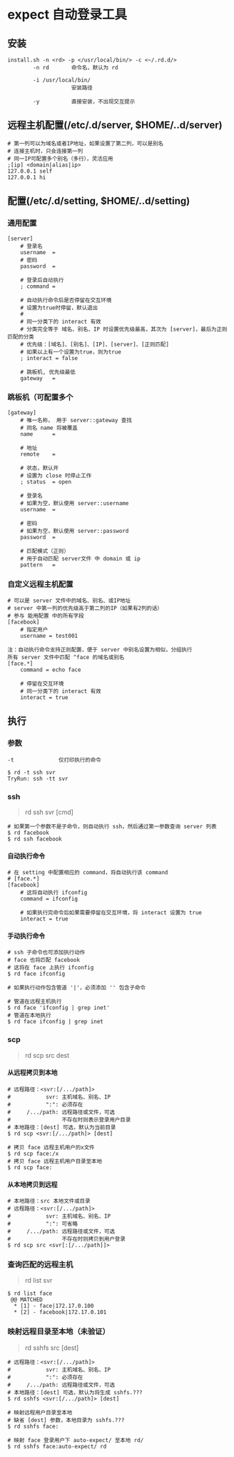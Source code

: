 # expect 自动登录工具

## 安装

```
install.sh -n <rd> -p </usr/local/bin/> -c <~/.rd.d/>
        -n rd       命令名，默认为 rd

        -i /usr/local/bin/
                    安装路径

        -y          直接安装，不出现交互提示
```

## 远程主机配置(/etc/<rd>.d/server, $HOME/.<rd>.d/server)

```
# 第一列可以为域名或者IP地址，如果设置了第二列，可以是别名
# 连接主机时，只会连接第一列
# 同一IP可配置多个别名（多行），灵活应用
;[ip] <domain|alias|ip>
127.0.0.1 self
127.0.0.1 hi
```

## 配置(/etc/<rd>.d/setting, $HOME/.<rd>.d/setting)


### 通用配置

```
[server]
    # 登录名
    username  =
    # 密码
    password  =

    # 登录后自动执行
    ; command =

    # 自动执行命令后是否停留在交互环境
    # 设置为true时停留，默认退出
    #
    # 同一分类下的 interact 有效
    # 分类完全等于 域名、别名、IP 时设置优先级最高，其次为 [server]，最后为正则匹配的分类
    # 优先级：[域名]、[别名]、[IP]、[server]、[正则匹配]
    # 如果以上有一个设置为true，则为true
    ; interact = false

    # 跳板机, 优先级最低
    gateway   =
```

### 跳板机（可配置多个
```
[gateway]
    # 唯一名称， 用于 server::gateway 查找
    # 同名 name 将被覆盖
    name      =

    # 地址
    remote    =

    # 状态，默认开
    # 设置为 close 时停止工作
    ; status  = open

    # 登录名
    # 如果为空，默认使用 server::username
    username  =

    # 密码
    # 如果为空，默认使用 server::password
    password  =

    # 匹配模式（正则）
    # 用于自动匹配 server文件 中 domain 或 ip
    pattern   =

```

### 自定义远程主机配置

```
# 可以是 server 文件中的域名、别名、或IP地址
# server 中第一列的优先级高于第二列的IP（如果有2列的话）
# 参与 能用配置 中的所有字段
[facebook]
    # 指定用户
    username = test001

注：自动执行命令支持正则配置，便于 server 中别名设置为相似，分组执行
所有 server 文件中匹配 ^face 的域名或别名
[face.*]
    command = echo face

    # 停留在交互环境
    # 同一分类下的 interact 有效
    interact = true
```

## 执行

### 参数

```
-t              仅打印执行的命令

$ rd -t ssh svr
TryRun: ssh -tt svr
```

### ssh

> rd ssh svr [cmd]

```
# 如果第一个参数不是子命令，则自动执行 ssh，然后通过第一参数查询 server 列表
$ rd facebook
$ rd ssh facebook
```

#### 自动执行命令

```
# 在 setting 中配置相应的 command，将自动执行该 command
# [face.*]
[facebook]
    # 这将自动执行 ifconfig
    command = ifconfig

    # 如果执行完命令后如果需要停留在交互环境，将 interact 设置为 true
    interact = true
```

#### 手动执行命令

```
# ssh 子命令也可添加执行动作
# face 也将匹配 facebook
# 这将在 face 上执行 ifconfig
$ rd face ifconfig

# 如果执行动作包含管道 '|'，必须添加 '' 包含子命令

# 管道在远程主机执行
$ rd face 'ifconfig | grep inet'
# 管道在本地执行
$ rd face ifconfig | grep inet
```

### scp

> rd scp src dest

#### 从远程拷贝到本地

```
# 远程路径：<svr:[/.../path]>
#           svr: 主机域名、别名、IP
#           ":": 必须存在
#     /.../path: 远程路径或文件，可选
#                不存在时则表示登录用户目录
# 本地路径：[dest] 可选，默认为当前目录
$ rd scp <svr:[/.../path]> [dest]

# 拷贝 face 远程主机用户的x文件
$ rd scp face:/x
# 拷贝 face 远程主机用户目录至本地
$ rd scp face:
```

#### 从本地拷贝到远程

```
# 本地路径：src 本地文件或目录
# 远程路径：<svr:[/.../path]>
#           svr: 主机域名、别名、IP
#           ":": 可省略
#     /.../path: 远程路径或文件，可选
#                不存在时则拷贝到用户登录
$ rd scp src <svr[:[/.../path]]>
```

### 查询匹配的远程主机

> rd list svr

```
$ rd list face
 @@ MATCHED
  * [1] - face|172.17.0.100
  * [2] - facebook|172.17.0.101
```

### 映射远程目录至本地（未验证）

> rd sshfs src [dest]

```
# 远程路径：<svr:[/.../path]>
#           svr: 主机域名、别名、IP
#           ":": 必须存在
#     /.../path: 远程路径或文件，可选
# 本地路径：[dest] 可选，默认为将生成 sshfs.???
$ rd sshfs <svr:[/.../path]> [dest]

# 映射远程用户目录至本地
# 缺省 [dest] 参数，本地目录为 sshfs.???
$ rd sshfs face:

# 映射 face 登录用户下 auto-expect/ 至本地 rd/
$ rd sshfs face:auto-expect/ rd
```
